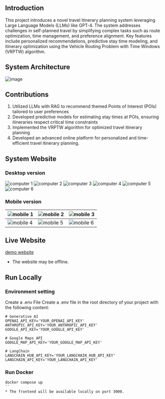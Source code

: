 ## Introduction
This project introduces a novel travel itinerary planning system leveraging Large Language Models (LLMs) like GPT-4. The system addresses challenges in self-planned travel by simplifying complex tasks such as route optimization, time management, and preference alignment. Key features include personalized recommendations, predictive stay time modeling, and itinerary optimization using the Vehicle Routing Problem with Time Windows (VRPTW) algorithm.

## System Architecture
![image](https://github.com/user-attachments/assets/95264cd2-dd9d-4b99-a1df-2d2a3fa5f965)

## Contributions
1. Utilized LLMs with RAG to recommend themed Points of Interest (POIs) tailored to user preferences
2. Developed predictive models for estimating stay times at POIs, ensuring itineraries respect critical time constraints
3. Implemented the VRPTW algorithm for optimized travel itinerary planning
4. Developed an advanced online platform for personalized and time-efficient travel itinerary planning.

## System Website
### Desktop version
![computer 1](https://github.com/user-attachments/assets/84557442-5843-4ae4-9bbe-9b4d20631591)
![computer 2](https://github.com/user-attachments/assets/cbcfc321-d6ab-4932-aaeb-aa4a9eaed621)
![computer 3](https://github.com/user-attachments/assets/ee30290a-287c-4771-9398-1087ab56d5df)
![computer 4](https://github.com/user-attachments/assets/9015a93d-fd9f-429f-bc0d-d81c0f28947f)
![computer 5](https://github.com/user-attachments/assets/61e2b203-7189-42c5-b89c-2559820ba0d9)
![computer 6](https://github.com/user-attachments/assets/ad22941f-7907-40a8-b5ce-7b21499258ca)

### Mobile version
| ![mobile 1](https://github.com/user-attachments/assets/5983dc6b-234c-4585-bbb1-364307038704) | ![mobile 2](https://github.com/user-attachments/assets/1fc9085a-5f7d-4e26-bdd0-41f341b728fa) | ![mobile 3](https://github.com/user-attachments/assets/b2bd59ad-a421-4477-b99c-236dc9f65ba6) |
|---|---|---|
| ![mobile 4](https://github.com/user-attachments/assets/108bf84a-13b1-4bea-8488-c1571455bb34) | ![mobile 5](https://github.com/user-attachments/assets/8be494b5-7ad1-4dc1-b3e9-90e19e0446ea) | ![mobile 6](https://github.com/user-attachments/assets/3acfc7b1-ee43-48b8-a2c9-38f6858a08cb) |

## Live Website
[demo website](www.isheng.xyz)
* The website may be offline.

## Run Locally

### Environment setting
Create a .env File
Create a .env file in the root directory of your project with the following content:
```env
# Generative AI
OPENAI_API_KEY='YOUR_OPENAI_API_KEY'
ANTHROPIC_API_KEY='YOUR_ANTHROPIC_API_KEY'
GOOGLE_API_KEY='YOUR_GOOGLE_API_KEY'

# Google Maps API
GOOGLE_MAP_API_KEY='YOUR_GOOGLE_MAP_API_KEY'

# LangChain
LANGCHAIN_HUB_API_KEY='YOUR_LANGCHAIN_HUB_API_KEY'
LANGCHAIN_API_KEY='YOUR_LANGCHAIN_API_KEY'
```
### Run Docker
```bash
docker compose up
``
* The frontend will be available locally on port 3000.


